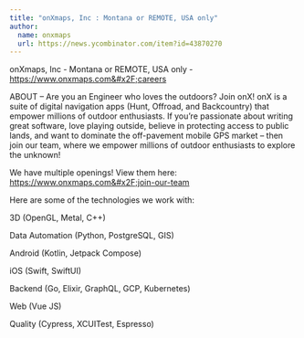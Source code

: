 ```yaml
---
title: "onXmaps, Inc : Montana or REMOTE, USA only"
author:
  name: onxmaps
  url: https://news.ycombinator.com/item?id=43870270
---
```

onXmaps, Inc - Montana or REMOTE, USA only - <a href="https:&#x2F;&#x2F;www.onxmaps.com&#x2F;careers" rel="nofollow">https:&#x2F;&#x2F;www.onxmaps.com&#x2F;careers</a>

ABOUT – Are you an Engineer who loves the outdoors? Join onX! onX is a suite of digital navigation apps (Hunt, Offroad, and Backcountry) that empower millions of outdoor enthusiasts. If you’re passionate about writing great software, love playing outside, believe in protecting access to public lands, and want to dominate the off-pavement mobile GPS market – then join our team, where we empower millions of outdoor enthusiasts to explore the unknown!

We have multiple openings! View them here: <a href="https:&#x2F;&#x2F;www.onxmaps.com&#x2F;join-our-team" rel="nofollow">https:&#x2F;&#x2F;www.onxmaps.com&#x2F;join-our-team</a>

Here are some of the technologies we work with:

3D (OpenGL, Metal, C++)

Data Automation (Python, PostgreSQL, GIS)

Android (Kotlin, Jetpack Compose)

iOS (Swift, SwiftUI)

Backend (Go, Elixir, GraphQL, GCP, Kubernetes)

Web (Vue JS)

Quality (Cypress, XCUITest, Espresso)
<JobApplication />
